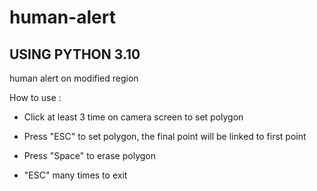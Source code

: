 # human-alert
## USING PYTHON 3.10
human alert on modified region

How to use :

- Click at least 3 time on camera screen to set polygon

- Press "ESC" to set polygon, the final point will be linked to first point

- Press "Space" to erase polygon

- "ESC" many times to exit
